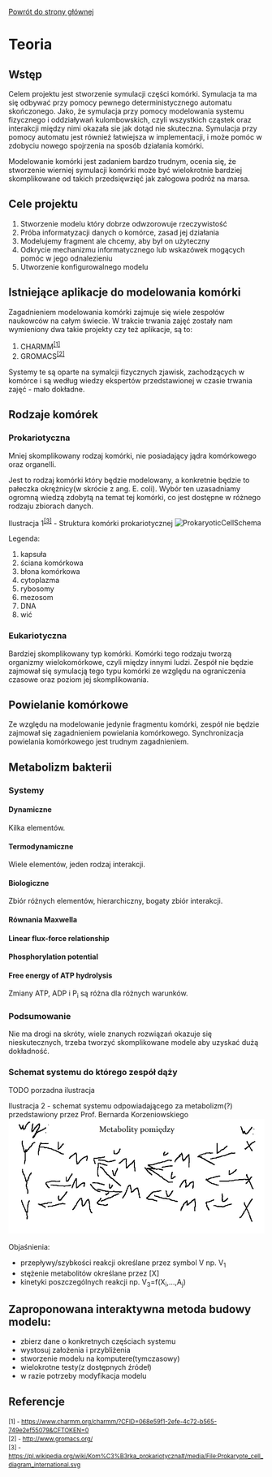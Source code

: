 [Powrót do strony głównej](index)
# Teoria

## Wstęp

Celem projektu jest stworzenie symulacji części komórki. Symulacja ta ma się odbywać przy pomocy pewnego deterministycznego automatu skończonego.
Jako, że symulacja przy pomocy modelowania systemu fizycznego i oddziaływań kulombowskich, czyli wszystkich cząstek oraz interakcji między nimi okazała sie jak dotąd nie skuteczna.
Symulacja przy pomocy automatu jest również łatwiejsza w implementacji, i może pomóc w zdobyciu nowego spojrzenia na sposób działania komórki.

Modelowanie komórki jest zadaniem bardzo trudnym, ocenia się, że stworzenie wierniej symulacji komórki może być wielokrotnie bardziej skomplikowane od takich przedsięwzięć jak załogowa podróż na marsa.


## Cele projektu

1. Stworzenie modelu który dobrze odwzorowuje rzeczywistość
2. Próba informatyzacji danych o komórce, zasad jej działania
3. Modelujemy fragment ale chcemy, aby był on użyteczny
4. Odkrycie mechanizmu informatycznego lub wskazówek mogących pomóc w jego odnalezieniu
5. Utworzenie konfigurowalnego modelu

## Istniejące aplikacje do modelowania komórki

Zagadnieniem modelowania komórki zajmuje się wiele zespołów naukowców na całym świecie.
W trakcie trwania zajęć zostały nam wymieniony dwa takie projekty czy też aplikacje, są to:

1. CHARMM<sup>[[1]](#ref1)</sup>
2. GROMACS<sup>[[2]](#ref2)</sup>


Systemy te są oparte na symalcji fizycznych zjawisk, zachodzących w komórce i są według wiedzy ekspertów przedstawionej w czasie trwania zajęć - mało dokładne.

## Rodzaje komórek

### Prokariotyczna

Mniej skomplikowany rodzaj komórki, nie posiadający jądra komórkowego oraz organelli.

Jest to rodzaj komórki który będzie modelowany, a konkretnie będzie to pałeczka okrężnicy(w skrócie z ang. E. coli).
Wybór ten uzasadniamy ogromną wiedzą zdobytą na temat tej komórki, co jest dostępne w różnego rodzaju zbiorach danych.

Ilustracja 1<sup>[[3]](#ref3)</sup> - Struktura komórki prokariotycznej
![ProkaryoticCellSchema](https://upload.wikimedia.org/wikipedia/commons/e/e4/Prokaryote_cell_diagram_international.svg "ProkaryoticCell")

Legenda:
1. kapsuła
2. ściana komórkowa
3. błona komórkowa
4. cytoplazma
5. rybosomy
6. mezosom
7. DNA
8. wić


### Eukariotyczna

Bardziej skomplikowany typ komórki. Komórki tego rodzaju tworzą organizmy wielokomórkowe, czyli między innymi ludzi.
Zespół nie będzie zajmował się symulacją tego typu komórki ze względu na ograniczenia czasowe oraz poziom jej skomplikowania.


## Powielanie komórkowe

Ze względu na modelowanie jedynie fragmentu komórki, zespół nie będzie zajmował się zagadnieniem powielania komórkowego.
Synchronizacja powielania komórkowego jest trudnym zagadnieniem.


## Metabolizm bakterii

### Systemy

#### Dynamiczne

Kilka elementów.

#### Termodynamiczne

Wiele elementów, jeden rodzaj interakcji.

#### Biologiczne

Zbiór różnych elementów, hierarchiczny, bogaty zbiór interakcji.

#### Równania Maxwella

#### Linear flux-force relationship

#### Phosphorylation potential

#### Free energy of ATP hydrolysis

Zmiany ATP, ADP i P<sub>i</sub> są różna dla różnych warunków.

### Podsumowanie

Nie ma drogi na skróty, wiele znanych rozwiązań okazuje się nieskutecznych, trzeba tworzyć skomplikowane modele aby uzyskać dużą dokładność.


### Schemat systemu do którego zespół dąży

TODO porzadna ilustracja

Ilustracja 2 - schemat systemu odpowiadającego za metabolizm(?) przedstawiony przez Prof. Bernarda Korzeniowskiego
![SystemSchematic](StubSystemSchematic.jpg "SystemSchematic")

Objaśnienia:
- przepływy/szybkości reakcji określane przez symbol V np. V<sub>1</sub>
- stężenie metabolitów określane przez [X]
- kinetyki poszczególnych reakcji np. V<sub>3</sub>=f(X<sub>i</sub>,...,A<sub>j</sub>)


## Zaproponowana interaktywna metoda budowy modelu:

- zbierz dane o konkretnych częściach systemu
- wystosuj założenia i przybliżenia
- stworzenie modelu na komputere(tymczasowy)
- wielokrotne testy(z dostępnych źródeł)
- w razie potrzeby modyfikacja modelu






## Referencje

<small><a name="ref1">[1]</a> - https://www.charmm.org/charmm/?CFID=068e59f1-2efe-4c72-b565-749e2ef55079&CFTOKEN=0</small>
<br>
<small><a name="ref2">[2]</a> - http://www.gromacs.org/</small>
<br>
<small><a name="ref3">[3]</a> - https://pl.wikipedia.org/wiki/Kom%C3%B3rka_prokariotyczna#/media/File:Prokaryote_cell_diagram_international.svg</small>





